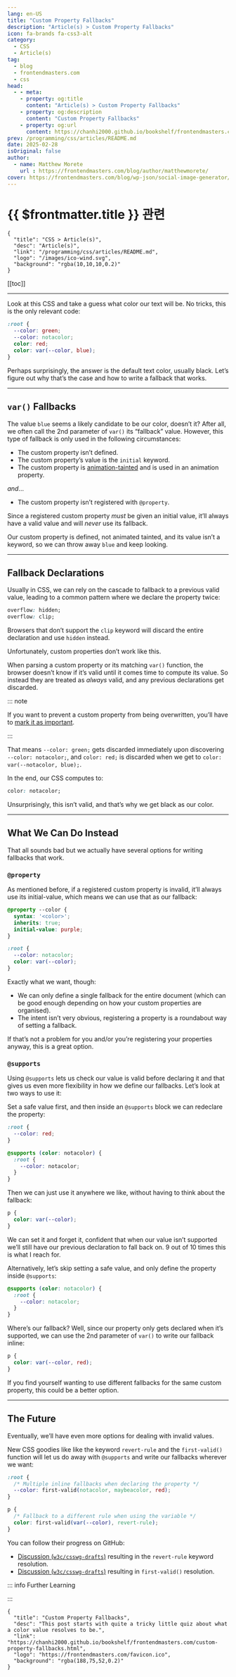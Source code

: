 ```yaml
---
lang: en-US
title: "Custom Property Fallbacks"
description: "Article(s) > Custom Property Fallbacks"
icon: fa-brands fa-css3-alt
category:
  - CSS
  - Article(s)
tag:
  - blog
  - frontendmasters.com
  - css
head:
  - - meta:
    - property: og:title
      content: "Article(s) > Custom Property Fallbacks"
    - property: og:description
      content: "Custom Property Fallbacks"
    - property: og:url
      content: https://chanhi2000.github.io/bookshelf/frontendmasters.com/custom-property-fallbacks.html
prev: /programming/css/articles/README.md
date: 2025-02-28
isOriginal: false
author:
  - name: Matthew Morete
    url : https://frontendmasters.com/blog/author/matthewmorete/
cover: https://frontendmasters.com/blog/wp-json/social-image-generator/v1/image/5257
---
```


# {{ $frontmatter.title }} 관련

```component VPCard
{
  "title": "CSS > Article(s)",
  "desc": "Article(s)",
  "link": "/programming/css/articles/README.md",
  "logo": "/images/ico-wind.svg",
  "background": "rgba(10,10,10,0.2)"
}
```

[[toc]]

---

<SiteInfo
  name="Custom Property Fallbacks"
  desc="This post starts with quite a tricky little quiz about what a color value resolves to be."
  url="https://frontendmasters.com/blog/custom-property-fallbacks/"
  logo="https://frontendmasters.com/favicon.ico"
  preview="https://frontendmasters.com/blog/wp-json/social-image-generator/v1/image/5257"/>

Look at this CSS and take a guess what color our text will be. No tricks, this is the only relevant code:

```css
:root {
  --color: green;
  --color: notacolor;
  color: red;
  color: var(--color, blue);
}
```

Perhaps surprisingly, the answer is the default text color, usually black. Let’s figure out why that’s the case and how to write a fallback that works.

---

## `var()` Fallbacks

The value `blue` seems a likely candidate to be our color, doesn’t it? After all, we often call the 2nd parameter of `var()` its “fallback” value. However, this type of fallback is only used in the following circumstances:

- The custom property isn’t defined.
- The custom property’s value is the `initial` keyword.
- The custom property is [<FontIcon icon="iconfont icon-w3c"/>animation-tainted](https://w3.org/TR/css-variables/#animation-tainted) and is used in an animation property.

*and*…

- The custom property isn’t registered with `@property`.

Since a registered custom property *must* be given an initial value, it’ll always have a valid value and will *never* use its fallback.

Our custom property is defined, not animated tainted, and its value isn’t a keyword, so we can throw away `blue` and keep looking.

---

## Fallback Declarations

Usually in CSS, we can rely on the cascade to fallback to a previous valid value, leading to a common pattern where we declare the property twice:

```css
overflow: hidden;
overflow: clip;
```

Browsers that don’t support the `clip` keyword will discard the entire declaration and use `hidden` instead.

Unfortunately, custom properties don’t work like this.

When parsing a custom property or its matching `var()` function, the browser doesn’t know if it’s valid until it comes time to compute its value. So instead they are treated as *always* valid, and any previous declarations get discarded.

::: note

If you want to prevent a custom property from being overwritten, you’ll have to [<FontIcon icon="fas fa-globe"/>mark it as important](https://css-tricks.com/the-surprising-behavior-of-important-in-css-custom-property-values/).

:::

That means `--color: green;` gets discarded immediately upon discovering `--color: notacolor;`, and `color: red;` is discarded when we get to `color: var(--notacolor, blue);`.

In the end, our CSS computes to:

```css
color: notacolor;
```

Unsurprisingly, this isn’t valid, and that’s why we get black as our color.

<CodePen
  user="matthewmorete"
  slug-hash="wBvzxab"
  title="Custom Property Broken Fallbacks"
  :default-tab="['css','result']"
  :theme="$isDarkmode ? 'dark': 'light'"/>

---

## What We Can Do Instead

That all sounds bad but we actually have several options for writing fallbacks that work.

### `@property`

As mentioned before, if a registered custom property is invalid, it’ll always use its initial-value, which means we can use that as our fallback:

```css
@property --color {
  syntax: '<color>';
  inherits: true;
  initial-value: purple;
}

:root {
  --color: notacolor;
  color: var(--color); 
}
```

Exactly what we want, though:

- We can only define a single fallback for the entire document (which can be good enough depending on how your custom properties are organised).
- The intent isn’t very obvious, registering a property is a roundabout way of setting a fallback.

If that’s not a problem for you and/or you’re registering your properties anyway, this is a great option.

### `@supports`

Using `@supports` lets us check our value is valid before declaring it and that gives us even more flexibility in how we define our fallbacks. Let’s look at two ways to use it:

Set a safe value first, and then inside an `@supports` block we can redeclare the property:

```scss
:root {
  --color: red;
}

@supports (color: notacolor) {
  :root {
    --color: notacolor;
  }
}
```

Then we can just use it anywhere we like, without having to think about the fallback:

```css
p {
  color: var(--color);
}
```

We can set it and forget it, confident that when our value isn’t supported we’ll still have our previous declaration to fall back on. 9 out of 10 times this is what I reach for.

Alternatively, let’s skip setting a safe value, and only define the property inside `@supports`:

```css
@supports (color: notacolor) {
  :root {
    --color: notacolor;
  }
}
```

Where’s our fallback? Well, since our property only gets declared when it’s supported, we can use the 2nd parameter of `var()` to write our fallback inline:

```css
p {
  color: var(--color, red);
}
```

If you find yourself wanting to use different fallbacks for the same custom property, this could be a better option.

---

## The Future

Eventually, we’ll have even more options for dealing with invalid values.

New CSS goodies like like the keyword `revert-rule` and the `first-valid()` function will let us do away with `@supports` and write our fallbacks wherever we want:

```css
:root {
  /* Multiple inline fallbacks when declaring the property */
  --color: first-valid(notacolor, maybeacolor, red);
}

p {
  /* Fallback to a different rule when using the variable */
  color: first-valid(var(--color), revert-rule);
}
```

You can follow their progress on GitHub:

- [Discussion (<FontIcon icon="iconfont icon-github"/>`w3c/csswg-drafts`)](https://github.com/w3c/csswg-drafts/issues/10443) resulting in the `revert-rule` keyword resolution.
- [Discussion (<FontIcon icon="iconfont icon-github"/>`w3c/csswg-drafts`)](https://github.com/w3c/csswg-drafts/issues/5055) resulting in `first-valid()` resolution.

::: info Further Learning

<SiteInfo
  name="Master CSS Custom Properties (CSS Variables)"
  desc="Create reusable components without any JavaScript dependencies needed – with only vanilla CSS! Master CSS custom properties AKA CSS variables. "
  url="https://frontendmasters.com/courses/css-variables//"
  logo="https://frontendmasters.com/favicon-16x16.png"
  preview="https://static.frontendmasters.com/assets/courses/2021-11-09-css-variables/posterframe.jpg"/>

<SiteInfo
  name="CSS Custom Properties Fail Without Fallback · Matthias Ott"
  desc="Matthias Ott is an independent user experience designer and developer from Stuttgart, Germany. Besides design practice he teaches Interface Prototyping at the Muthesius Academy of Fine Arts and Design, Kiel."
  url="https://matthiasott.com/notes/css-custom-properties-fail-without-fallback/"
  logo="https://matthiasott.com//favicon.ico?v=00rKnA7O762"
  preview="https://matthiasott.com//android-chrome-384x384.png?v=00rKnA7O762"/>

<SiteInfo
  name="CSS Custom Properties Guide | CSS-Tricks"
  desc="Everything important and useful to know about CSS Custom Properties. Like that they are often referred to as ”CSS Variables” but that's not their real name."
  url="https://css-tricks.com/a-complete-guide-to-custom-properties//"
  logo="https://i0.wp.com/css-tricks.com/wp-content/uploads/2021/07/star.png?fit=180%2C180&ssl=1"
  preview="https://i0.wp.com/css-tricks.com/wp-content/uploads/2019/09/custom-properties-code.png"/>

<SiteInfo
  name="Josh W. Comeau (@joshwcomeau.com)"
  desc="🌠 The linear() timing function allows us to embed lush spring physics inside vanilla CSS. It’s one of my favourite modern features. But: providing a fallback for older browsers has been pretty painful. I just discovered a lovely pattern for this. ✨Here’s the code. Description in thread. 🧵"
  url="https://bsky.app/profile/joshwcomeau.com/post/3li3r6i7dac2w/"
  logo="https://web-cdn.bsky.app/static/favicon-16x16.png"
  preview="https://cdn.bsky.app/img/feed_thumbnail/plain/did:plc:zivbusxwcsom5o6mf7kljzms/bafkreibrhjiu6ufbtj33o26kscopineht7l5cmmpuczysmr5fipfkycktu@jpeg"/>

:::

<!-- TODO: add ARTICLE CARD -->
```component VPCard
{
  "title": "Custom Property Fallbacks",
  "desc": "This post starts with quite a tricky little quiz about what a color value resolves to be.",
  "link": "https://chanhi2000.github.io/bookshelf/frontendmasters.com/custom-property-fallbacks.html",
  "logo": "https://frontendmasters.com/favicon.ico",
  "background": "rgba(188,75,52,0.2)"
}
```
